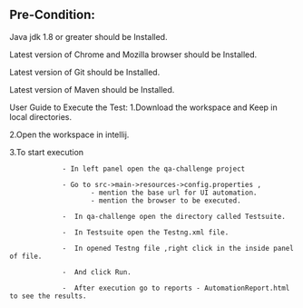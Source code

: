 Pre-Condition:
--------------

Java jdk 1.8 or greater should be Installed.

Latest version of Chrome and Mozilla browser should be Installed.

Latest version of Git should be Installed.

Latest version of Maven should be Installed.

User Guide to Execute the Test:
1.Download the workspace and Keep in local directories.

2.Open the workspace in intellij.

3.To start execution

                 - In left panel open the qa-challenge project 
                 
                 - Go to src->main->resources->config.properties , 
	                    - mention the base url for UI automation.
                        - mention the browser to be executed.
	                     		
                 -  In qa-challenge open the directory called Testsuite.
                 
                 -  In Testsuite open the Testng.xml file.
                 
                 -  In opened Testng file ,right click in the inside panel of file.
                 
                 -  And click Run.
                 
                 -  After execution go to reports - AutomationReport.html to see the results.
